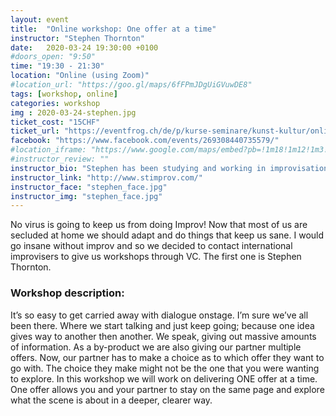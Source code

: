 ```yaml
---
layout: event
title:  "Online workshop: One offer at a time"
instructor: "Stephen Thornton"
date:   2020-03-24 19:30:00 +0100
#doors_open: "9:50"
time: "19:30 - 21:30"
location: "Online (using Zoom)"
#location_url: "https://goo.gl/maps/6fFPmJDgUiGVuwDE8"
tags: [workshop, online]
categories: workshop
img : 2020-03-24-stephen.jpg
ticket_cost: "15CHF"
ticket_url: "https://eventfrog.ch/de/p/kurse-seminare/kunst-kultur/online-workshop-with-stephen-thornton-6647055936890368419.html"
facebook: "https://www.facebook.com/events/269308440735579/"
#location_iframe: "https://www.google.com/maps/embed?pb=!1m18!1m12!1m3!1d2701.1863373250076!2d8.521228715622962!3d47.38879707917083!2m3!1f0!2f0!3f0!3m2!1i1024!2i768!4f13.1!3m3!1m2!1s0x47900b14d12ccfeb%3A0x44855a9125c487c9!2sQuartierzentrum%20Sch%C3%BCtze!5e0!3m2!1sen!2sch!4v1584042231959!5m2!1sen!2sch"
#instructor_review: ""
instructor_bio: "Stephen has been studying and working in improvisation since 2001 when he was introduced to the theater games of Viola Spolin. For 12 years he lived in New York City, where he continued to study improv under various schools and teachers, and performed on many NYC stages. In 2018 he moved to Lisbon, Portugal where he currently teaches and performs improv."
instructor_link: "http://www.stimprov.com/"
instructor_face: "stephen_face.jpg"
instructor_img: "stephen_face.jpg"
---
```

No virus is going to keep us from doing Improv! Now that most of us are secluded at home we should adapt and do things that keep us sane.<!--more--> I would go insane without improv and so we decided to contact international improvisers to give us workshops through VC. The first one is Stephen Thornton.

### Workshop description:

It’s so easy to get carried away with dialogue onstage. I’m sure we’ve all been there. Where we start talking and just keep going; because one idea gives way to another then another. We speak, giving out massive amounts of information. As a by-product we are also giving our partner multiple offers. Now, our partner has to make a choice as to which offer they want to go with. The choice they make might not be the one that you were wanting to explore. In this workshop we will work on delivering ONE offer at a time. One offer allows you and your partner to stay on the same page and explore what the scene is about in a deeper, clearer way.
